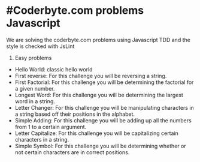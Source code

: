 #Coderbyte.com problems Javascript
==============================================================

We are solving the coderbyte.com problems using Javascript TDD and the style is checked with JsLint
1. Easy problems
 * Hello World: classic hello world	
 * First reverse: For this challenge you will be reversing a string.
 * First Factorial: For this challenge you will be determining the factorial for a given number.
 * Longest Word: For this challenge you will be determining the largest word in a string.
 * Letter Changer: For this challenge you will be manipulating characters in a string based off their positions in the alphabet.
 * Simple Adding: For this challenge you will be adding up all the numbers from 1 to a certain argument.
 * Letter Capitalize: For this challenge you will be capitalizing certain characters in a string.
 * Simple Symbol: For this challenge you will be determining whether or not certain characters are in correct positions.
